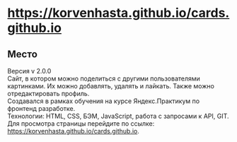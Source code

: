 # https://korvenhasta.github.io/cards.github.io
## Место 
Версия v 2.0.0  
Сайт, в котором можно поделиться с другими пользователями картинками. Их можно добавлять, удалять и лайкать. Также можно отредактировать профиль.  
Создавался в рамках обучения на курсе Яндекс.Практикум по фронтенд разработке.  
Технологии: HTML, CSS, БЭМ, JavaScript, работа с запросами к API, GIT.  
Для просмотра страницы перейдите по ссылке: https://korvenhasta.github.io/cards.github.io.    
